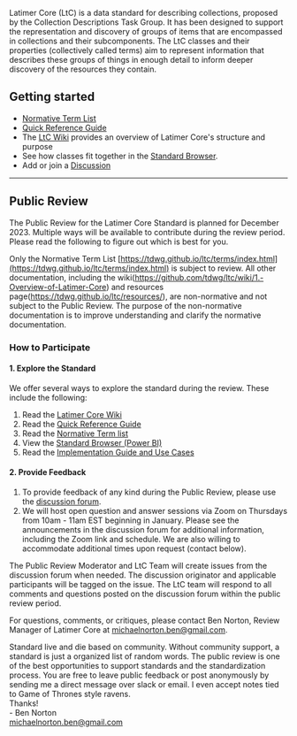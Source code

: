 Latimer Core (LtC) is a data standard for describing collections, proposed by the Collection Descriptions Task Group. It has been designed to support the representation and discovery of groups of items that are encompassed in collections and their subcomponents. The LtC classes and their properties (collectively called terms) aim to represent information that describes these groups of things in enough detail to inform deeper discovery of the resources they contain.

Getting started[](#getting-started)
-----------------------------------
*   [Normative Term List](terms/)
*   [Quick Reference Guide](quick-reference/)
*   The [LtC Wiki](https://github.com/tdwg/ltc/wiki/1.-Overview-of-Latimer-Core) provides an overview of Latimer Core's structure and purpose
*   See how classes fit together in the [Standard Browser](https://rebrand.ly/tdwg-cd-standard-browser).
*   Add or join a [Discussion](https://github.com/tdwg/ltc/discussions)

-------------
## Public Review 

The Public Review for the Latimer Core Standard is planned for December 2023. Multiple ways will be available to contribute during the review period. Please read the following to figure out which is best for you.

Only the Normative Term List [https://tdwg.github.io/ltc/terms/index.html](https://tdwg.github.io/ltc/terms/index.html) is subject to review. All other documentation, including the wiki(https://github.com/tdwg/ltc/wiki/1.-Overview-of-Latimer-Core) and resources page(https://tdwg.github.io/ltc/resources/), are non-normative and not subject to the Public Review. The purpose of the non-normative documentation is to improve understanding and clarify the normative documentation.

### How to Participate 
#### 1. Explore the Standard
We offer several ways to explore the standard during the review. These include the following:
1.  Read the [Latimer Core Wiki](https://github.com/tdwg/ltc/wiki/1.-Overview-of-Latimer-Core)
2.  Read the [Quick Reference Guide](https://tdwg.github.io/ltc/quick-reference/)
3.  Read the [Normative Term list](https://tdwg.github.io/ltc/terms/)
4.  View the [Standard Browser (Power BI)](https://rebrand.ly/tdwg-cd-standard-browser)
5.  Read the [Implementation Guide and Use Cases]()

#### 2. Provide Feedback
1. To provide feedback of any kind during the Public Review, please use the [discussion forum](https://github.com/tdwg/ltc/discussions).
3.  We will host open question and answer sessions via Zoom on Thursdays from 10am - 11am EST beginning in January. Please see the announcements in the discussion forum for additional information, including the Zoom link and schedule. We are also willing to accommodate additional times upon request (contact below).

The Public Review Moderator and LtC Team will create issues from the discussion forum when needed. The discussion originator and applicable participants will be tagged on the issue. The LtC team will respond to all comments and questions posted on the discussion forum within the 
public review period. 

For questions, comments, or critiques, please contact Ben Norton, Review Manager of Latimer Core at [michaelnorton.ben@gmail.com](mailto:michaelnorton.ben@gmail.com).

Standard live and die based on community. Without community support, a standard is just a organized list of random words. 
The public review is one of the best opportunities to support standards and the standardization process. 
You are free to leave public feedback or post anonymously by sending me a direct message over slack or email. 
I even accept notes tied to Game of Thrones style ravens.  
Thanks!  
\- Ben Norton  
[michaelnorton.ben@gmail.com](mailto:michaelnorton.ben@gmail.com)
